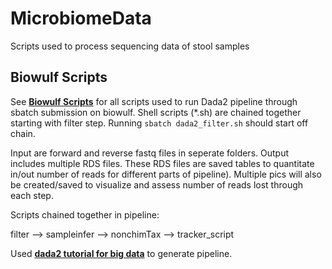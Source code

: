 # MicrobiomeData
Scripts used to process sequencing data of stool samples

## Biowulf Scripts
See [**Biowulf Scripts**](https://github.com/eisko/MicrobiomeData/tree/master/Biowulf%20Scripts) for all scripts used to run Dada2 pipeline through sbatch submission on biowulf. Shell scripts (\*.sh) are chained together starting with filter step. Running `sbatch dada2_filter.sh` should start off chain.

Input are forward and reverse fastq files in seperate folders. Output includes multiple RDS files. These RDS files are saved tables to quantitate in/out number of reads for different parts of pipeline). Multiple pics will also be created/saved to visualize and assess number of reads lost through each step.

Scripts chained together in pipeline:

filter --> sampleinfer --> nonchimTax --> tracker_script

Used [**dada2 tutorial for big data**](https://benjjneb.github.io/dada2/bigdata_paired.html) to generate pipeline.
